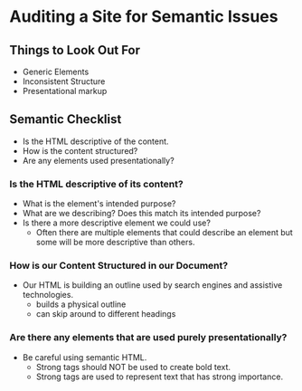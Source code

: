# Auditing a Site for Semantic Issues

## Things to Look Out For
- Generic Elements
- Inconsistent Structure
- Presentational markup

## Semantic Checklist
- Is the HTML descriptive of the content.
- How is the content structured?
- Are any elements used presentationally?

### Is the HTML descriptive of its content?

- What is the element's intended purpose?
- What are we describing? Does this match its intended purpose?
- Is there a more descriptive element we could use?
  - Often there are multiple elements that could describe an element but some will be more descriptive than others.

### How is our Content Structured in our Document?

- Our HTML is building an outline used by search engines and assistive technologies.
    - builds a physical outline
    - can skip around to different headings

### Are there any elements that are used purely presentationally?

- Be careful using semantic HTML.
  - Strong tags should NOT be used to create bold text.
  - Strong tags are used to represent text that has strong importance.
  
